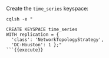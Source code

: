 Create the `time_series` keyspace:
```
cqlsh -e "

CREATE KEYSPACE time_series
WITH replication = {
  'class': 'NetworkTopologyStrategy', 
  'DC-Houston': 1 };"
```{{execute}}

